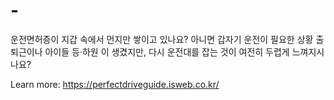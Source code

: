 # -
운전면허증이 지갑 속에서 먼지만 쌓이고 있나요? 아니면 갑자기 운전이 필요한 상황 출퇴근이나 아이들 등·하원 이 생겼지만, 다시 운전대를 잡는 것이 여전히 두렵게 느껴지시나요? 

Learn more: https://perfectdriveguide.isweb.co.kr/
